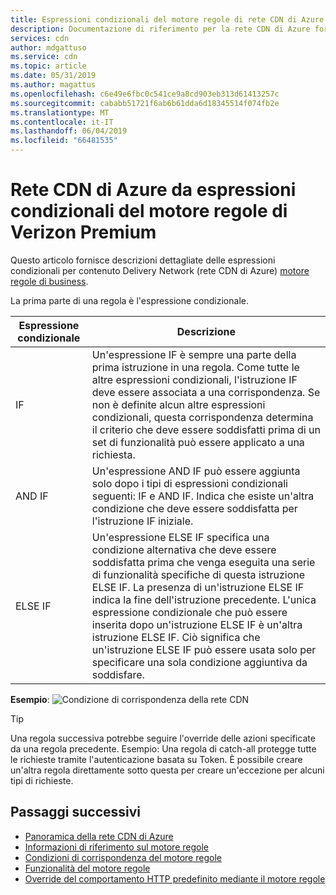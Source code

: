 ```yaml
---
title: Espressioni condizionali del motore regole di rete CDN di Azure fornita da Verizon Premium | Microsoft Docs
description: Documentazione di riferimento per la rete CDN di Azure fornita da Verizon Premium regole di funzionalità e condizioni di corrispondenza del motore.
services: cdn
author: mdgattuso
ms.service: cdn
ms.topic: article
ms.date: 05/31/2019
ms.author: magattus
ms.openlocfilehash: c6e49e6fbc0c541ce9a8cd903eb313d61413257c
ms.sourcegitcommit: cababb51721f6ab6b61dda6d18345514f074fb2e
ms.translationtype: MT
ms.contentlocale: it-IT
ms.lasthandoff: 06/04/2019
ms.locfileid: "66481535"
---
```

# <a name="azure-cdn-from-verizon-premium-rules-engine-conditional-expressions"></a>Rete CDN di Azure da espressioni condizionali del motore regole di Verizon Premium

Questo articolo fornisce descrizioni dettagliate delle espressioni condizionali per contenuto Delivery Network (rete CDN di Azure) [motore regole di business](cdn-verizon-premium-rules-engine.md).

La prima parte di una regola è l'espressione condizionale.

Espressione condizionale | Descrizione
-----------------------|-------------
IF | Un'espressione IF è sempre una parte della prima istruzione in una regola. Come tutte le altre espressioni condizionali, l'istruzione IF deve essere associata a una corrispondenza. Se non è definite alcun altre espressioni condizionali, questa corrispondenza determina il criterio che deve essere soddisfatti prima di un set di funzionalità può essere applicato a una richiesta.
AND IF | Un'espressione AND IF può essere aggiunta solo dopo i tipi di espressioni condizionali seguenti: IF e AND IF. Indica che esiste un'altra condizione che deve essere soddisfatta per l'istruzione IF iniziale.
ELSE IF| Un'espressione ELSE IF specifica una condizione alternativa che deve essere soddisfatta prima che venga eseguita una serie di funzionalità specifiche di questa istruzione ELSE IF. La presenza di un'istruzione ELSE IF indica la fine dell'istruzione precedente. L'unica espressione condizionale che può essere inserita dopo un'istruzione ELSE IF è un'altra istruzione ELSE IF. Ciò significa che un'istruzione ELSE IF può essere usata solo per specificare una sola condizione aggiuntiva da soddisfare.

**Esempio**: ![Condizione di corrispondenza della rete CDN](./media/cdn-rules-engine-reference/cdn-rules-engine-conditional-expression.png)

 > [!TIP]
   > Una regola successiva potrebbe seguire l'override delle azioni specificate da una regola precedente.
   > Esempio: Una regola di catch-all protegge tutte le richieste tramite l'autenticazione basata su Token. È possibile creare un'altra regola direttamente sotto questa per creare un'eccezione per alcuni tipi di richieste.

## <a name="next-steps"></a>Passaggi successivi

- [Panoramica della rete CDN di Azure](cdn-overview.md)
- [Informazioni di riferimento sul motore regole](cdn-verizon-premium-rules-engine-reference.md)
- [Condizioni di corrispondenza del motore regole](cdn-verizon-premium-rules-engine-reference-match-conditions.md)
- [Funzionalità del motore regole](cdn-verizon-premium-rules-engine-reference-features.md)
- [Override del comportamento HTTP predefinito mediante il motore regole](cdn-verizon-premium-rules-engine.md)